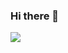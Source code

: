 ### Hi there 👋

[![](https://visitcount.itsvg.in/api?id=tomleejumah&label=Profile%20Views&pretty=true)](https://visitcount.itsvg.in)

<!--
[![Top Langs](https://github-readme-stats.vercel.app/api/top-langs/?username=tomleejumah&theme=transparent&hide_progress=true)](https://github.com/tomleejumah/github-readme-stats) 

[![GitHub Streak](https://streak-stats.demolab.com?user=tomleejumah&theme=transparent&mode=weekly&card_width=305&card_height=130)](https://git.io/streak-stats) 



<!--
[![Tomlee Jumah stats](https://github-readme-stats.vercel.app/api?username=tomleejumah&hide=stars&show_icons=true&theme=transparent)](https://github.com/tomleejumah/github-readme-stats)
**tomleejumah/tomleejumah** is a ✨ _special_ ✨ repository because its `README.md` (this file) appears on your GitHub profile.

Here are some ideas to get you started:

- 🔭 I’m currently working on ...
- 🌱 I’m currently learning ...
- 👯 I’m looking to collaborate on ...
- 🤔 I’m looking for help with ...
- 💬 Ask me about ...
- 📫 How to reach me: ...
- 😄 Pronouns: ...
- ⚡ Fun fact: ...
-->
